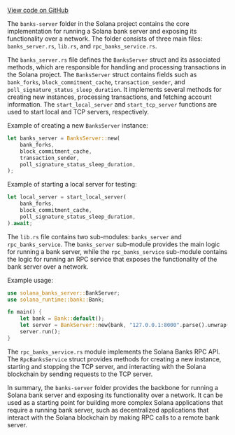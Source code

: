 [View code on GitHub](https://github.com/solana-labs/solana/tree/master/na/banks-server)

The `banks-server` folder in the Solana project contains the core implementation for running a Solana bank server and exposing its functionality over a network. The folder consists of three main files: `banks_server.rs`, `lib.rs`, and `rpc_banks_service.rs`.

The `banks_server.rs` file defines the `BanksServer` struct and its associated methods, which are responsible for handling and processing transactions in the Solana project. The `BanksServer` struct contains fields such as `bank_forks`, `block_commitment_cache`, `transaction_sender`, and `poll_signature_status_sleep_duration`. It implements several methods for creating new instances, processing transactions, and fetching account information. The `start_local_server` and `start_tcp_server` functions are used to start local and TCP servers, respectively.

Example of creating a new `BanksServer` instance:

```rust
let banks_server = BanksServer::new(
    bank_forks,
    block_commitment_cache,
    transaction_sender,
    poll_signature_status_sleep_duration,
);
```

Example of starting a local server for testing:

```rust
let local_server = start_local_server(
    bank_forks,
    block_commitment_cache,
    poll_signature_status_sleep_duration,
).await;
```

The `lib.rs` file contains two sub-modules: `banks_server` and `rpc_banks_service`. The `banks_server` sub-module provides the main logic for running a bank server, while the `rpc_banks_service` sub-module contains the logic for running an RPC service that exposes the functionality of the bank server over a network.

Example usage:

```rust
use solana_banks_server::BankServer;
use solana_runtime::bank::Bank;

fn main() {
    let bank = Bank::default();
    let server = BankServer::new(bank, "127.0.0.1:8000".parse().unwrap());
    server.run();
}
```

The `rpc_banks_service.rs` module implements the Solana Banks RPC API. The `RpcBanksService` struct provides methods for creating a new instance, starting and stopping the TCP server, and interacting with the Solana blockchain by sending requests to the TCP server.

In summary, the `banks-server` folder provides the backbone for running a Solana bank server and exposing its functionality over a network. It can be used as a starting point for building more complex Solana applications that require a running bank server, such as decentralized applications that interact with the Solana blockchain by making RPC calls to a remote bank server.
